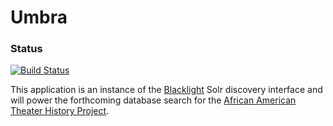 Umbra
======

### Status
[![Build Status](https://travis-ci.org/UMNLibraries/aath.search.png)](https://travis-ci.org/UMNLibraries/aath.search)

This application is an instance of the [Blacklight](https://github.com/projectblacklight/blacklight) Solr discovery interface and will power the forthcoming database search for the [African American Theater History Project](https://www.lib.umn.edu/about/digitalgivens/).
